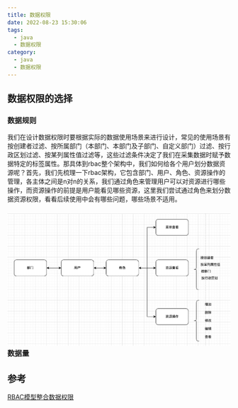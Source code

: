 ```yaml
---
title: 数据权限
date: 2022-08-23 15:30:06
tags:	
  - java	
  - 数据权限
category:
  - java	
  - 数据权限
---
```


## 数据权限的选择

### 数据规则

​	    我们在设计数据权限时要根据实际的数据使用场景来进行设计，常见的使用场景有按创建者过滤、按所属部门（本部门、本部门及子部门、自定义部门）过滤、按行政区划过滤、按某列属性值过滤等，这些过滤条件决定了我们在采集数据时赋予数据特定的标签属性。那具体到rbac整个架构中，我们如何给各个用户划分数据资源呢？首先，我们先梳理一下rbac架构，它包含部门、用户、角色、资源操作的管理，各主体之间是n对n的关系，我们通过角色来管理用户可以对资源进行哪些操作，而资源操作的前提是用户能看见哪些资源，这里我们尝试通过角色来划分数据资源权限，看看后续使用中会有哪些问题，哪些场景不适用。

### ![image-20220824110212252](数据权限/image-20220824110212252.png)数据量



## 参考

[RBAC模型整合数据权限](https://blog.csdn.net/jianzhang11/article/details/114314505)

